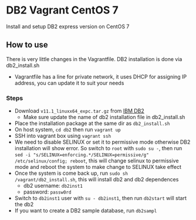 # DB2 Vagrant CentOS 7

Install and setup DB2 express version on CentOS 7

## How to use

There is very little changes in the Vagrantfile. DB2 installation is done via db2_install.sh
- Vagrantfile has a line for private network, it uses DHCP for assigning IP address, you can update it to suit your needs


### Steps
- Download `v11.1_linuxx64_expc.tar.gz` from [IBM DB2](https://www.ibm.com/analytics/us/en/technology/db2/db2-trials.html)
  - Make sure update the name of db2 installation file in db2_install.sh
- Place the installation package at the same dir as `db2_install.sh`
- On host system, `cd db2` then run `vagrant up`
- SSH into vagrant box using `vagrant ssh`
- We need to disable SELINUX or set it to permissive mode otherwise DB2 installation will show error. So switch to `root` with `sudo su -`, then run `sed -i "s/SELINUX=enforcing.*/SELINUX=permissive/g" /etc/selinux/config; reboot`, this will change selinux to permissive mode and reboot the system to make change to SELINUX take effect
- Once the system is come back up, run `sudo sh /vagrant/db2_install.sh`, this will install db2 and db2 dependences
  - db2 username: `db2inst1`
  - password: `passw0rd`
- Switch to `db2inst1` user with `su - db2inst1`, then run `db2start` will start the db2
- If you want to create a DB2 sample database, run `db2sampl`
